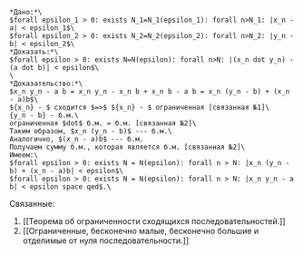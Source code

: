 ```typst
*Дано:*\
$forall epsilon_1 > 0: exists N_1=N_1(epsilon_1): forall n>N_1: |x_n - a| < epsilon_1$\
$forall epsilon_2 > 0: exists N_2=N_2(epsilon_2): forall n>N_2: |y_n - b| < epsilon_2$\
*Доказать:*\
$forall epsilon > 0: exists N=N(epsilon): forall n>N: |(x_n dot y_n) - (a dot b)| < epsilon$\
\
*Доказательство:*\
$x_n y_n - a b = x_n y_n - x_n b + x_n b - a b = x_n (y_n - b) + (x_n - a)b$\
${x_n} - $ сходится $=>$ ${x_n} - $ ограниченная [связанная №1]\
{y_n - b} - б.м.\
ограниченная $dot$ б.м. = б.м. [связанная №2]\
Таким образом, $x_n (y_n - b)$ --- б.м.\
Аналогично, $(x_n - a)b$ --- б.м.
Получаем сумму б.м., которая является б.м. [связанная №2]\
Имеем:\
$forall epsilon > 0: exists N = N(epsilon): forall n > N: |x_n (y_n - b) + (x_n - a)b| < epsilon$\ 
$forall epsilon > 0: exists N = N(epsilon): forall n > N: |x_n y_n - a b| < epsilon space qed$.\ 
```
Связанные: 
1. [[Теорема об ограниченности сходящихся последовательностей.]]
2. [[Ограниченные, бесконечно малые, бесконечно большие  и отделимые от нуля последовательности.]]
